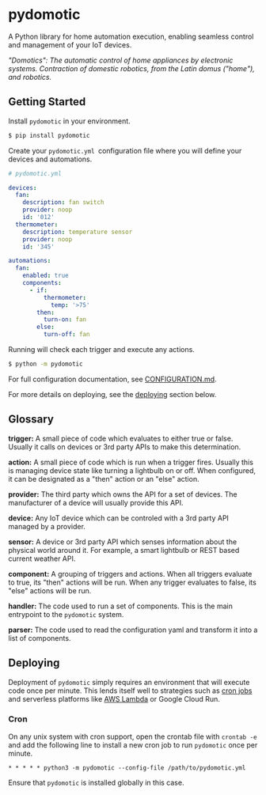 # pydomotic

A Python library for home automation execution, enabling seamless control and
management of your IoT devices.

_"Domotics": The automatic control of home appliances by electronic systems.
Contraction of domestic robotics, from the Latin domus ("home"), and robotics._

## Getting Started

Install `pydomotic` in your environment.

```bash
$ pip install pydomotic
```

Create your `pydomotic.yml `configuration file where you will define your
devices and automations.

```yaml
# pydomotic.yml

devices:
  fan:
    description: fan switch
    provider: noop
    id: '012'
  thermometer:
    description: temperature sensor
    provider: noop
    id: '345'

automations:
  fan:
    enabled: true
    components:
      - if:
          thermometer:
            temp: '>75'
        then:
          turn-on: fan
        else:
          turn-off: fan
```

Running will check each trigger and execute any actions.

```bash
$ python -m pydomotic
```

For full configuration documentation, see [CONFIGURATION.md](./docs/CONFIGURATION.md).

For more details on deploying, see the [deploying](#deploying) section below.

## Glossary

**trigger:** A small piece of code which evaluates to either true or false.
Usually it calls on devices or 3rd party APIs to make this determination.

**action:** A small piece of code which is run when a trigger fires. Usually
this is managing device state like turning a lightbulb on or off. When
configured, it can be designated as a "then" action or an "else" action.

**provider:** The third party which owns the API for a set of devices. The
manufacturer of a device will usually provide this API.

**device:** Any IoT device which can be controled with a 3rd party API managed
by a provider.

**sensor:** A device or 3rd party API which senses information about the
physical world around it. For example, a smart lightbulb or REST based current
weather API.

**component:** A grouping of triggers and actions. When all triggers evaluate
to true, its "then" actions will be run. When any trigger evaluates to false,
its "else" actions will be run.

**handler:** The code used to run a set of components. This is the main
entrypoint to the `pydomotic` system.

**parser:** The code used to read the configuration yaml and transform it into
a list of components.

## Deploying

Deployment of `pydomotic` simply requires an environment that will execute code once per minute. This lends itself well to strategies such as [cron jobs](#cron) and serverless platforms like [AWS Lambda](#aws-lambda) or Google Cloud Run.

### Cron

On any unix system with cron support, open the crontab file with `crontab -e` and add the following line to install a new cron job to run `pydomotic` once per minute.

```cron
* * * * * python3 -m pydomotic --config-file /path/to/pydomotic.yml
```

Ensure that `pydomotic` is installed globally in this case.
